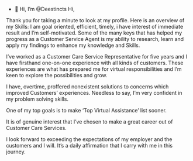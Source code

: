 - 👋 Hi, I’m @Deestincts Hi,

Thank you for taking a minute to look at my profile.
Here is an overview of my Skills: I am goal oriented, efficient, timely, i have interest of immediate result and I’m self-motivated. Some of the many keys that has helped my progress as a Customer Service  Agent is my ability to research, learn and apply my findings to enhance my knowledge and Skills.

I’ve worked as a Customer Care Service Representative for five years  and I have firsthand one-on-one experience with all kinds of customers. These experiences are what has prepared me for virtual responsibilities and I’m keen to explore the possibilities and grow.

I have, overtime, proffered nonexistent solutions to concerns which improved Customers’ experiences. Needless to say, I’m very confident in my problem solving skills.

One of my top goals is to make ‘Top Virtual Assistance’ list sooner.

It is of genuine interest that I’ve chosen to make a great career out of Customer Care Services.

I look forward to exceeding the expectations of my employer and the customers and I will. It’s a daily affirmation that I carry with me in this journey.


